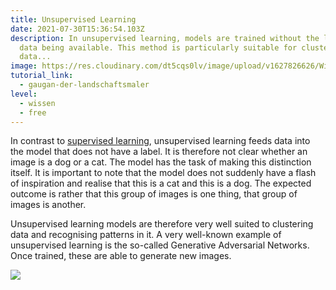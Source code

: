 ```yaml
---
title: Unsupervised Learning
date: 2021-07-30T15:36:54.103Z
description: In unsupervised learning, models are trained without the labelled
  data being available. This method is particularly suitable for clustering
  data...
image: https://res.cloudinary.com/dt5cqs0lv/image/upload/v1627826626/Wissen/Unsupervised%20Learning.png
tutorial_link:
  - gaugan-der-landschaftsmaler
level:
  - wissen
  - free
---
```

In contrast to [supervised learning](wissen/supervised-learning), unsupervised learning feeds data into the model that does not have a label. It is therefore not clear whether an image is a dog or a cat. The model has the task of making this distinction itself. It is important to note that the model does not suddenly have a flash of inspiration and realise that this is a cat and this is a dog. The expected outcome is rather that this group of images is one thing, that group of images is another. 

Unsupervised learning models are therefore very well suited to clustering data and recognising patterns in it. A very well-known example of unsupervised learning is the so-called Generative Adversarial Networks. Once trained, these are able to generate new images.

![](https://res.cloudinary.com/dt5cqs0lv/image/upload/v1644323090/Wissen/fakes000000-unsupervised-2_kiiuhw.png)